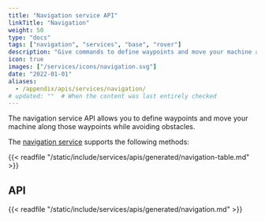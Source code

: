 ```yaml
---
title: "Navigation service API"
linkTitle: "Navigation"
weight: 50
type: "docs"
tags: ["navigation", "services", "base", "rover"]
description: "Give commands to define waypoints and move your machine along those waypoints while avoiding obstacles."
icon: true
images: ["/services/icons/navigation.svg"]
date: "2022-01-01"
aliases:
  - /appendix/apis/services/navigation/
# updated: ""  # When the content was last entirely checked
---
```


The navigation service API allows you to define waypoints and move your machine along those waypoints while avoiding obstacles.

The [navigation service](/operate/reference/services/navigation/) supports the following methods:

{{< readfile "/static/include/services/apis/generated/navigation-table.md" >}}

## API

{{< readfile "/static/include/services/apis/generated/navigation.md" >}}
